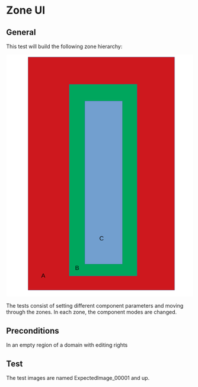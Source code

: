 # Zone UI
## General
This test will build the following zone hierarchy:

![](./hierarchy.png) 

The tests consist of setting different component parameters and moving through the zones.  In each zone, the component modes are changed.

## Preconditions
In an empty region of a domain with editing rights
## Test
The test images are named ExpectedImage_00001 and up.